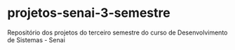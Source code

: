 # projetos-senai-3-semestre
Repositório dos projetos do terceiro semestre do curso de Desenvolvimento de Sistemas - Senai
